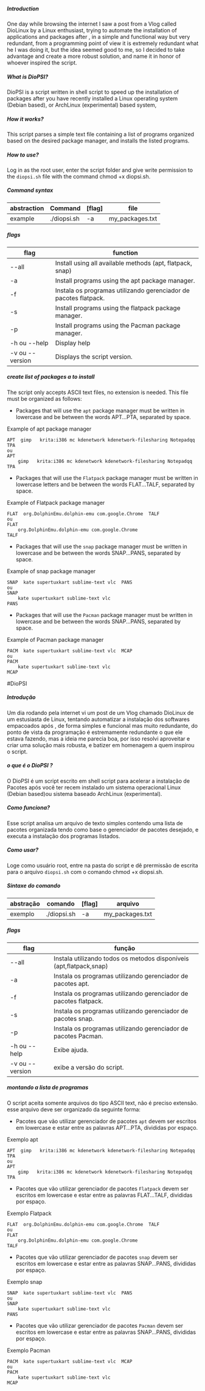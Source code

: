 
##### Introduction
One day while browsing the internet I saw a post from a Vlog called DioLinux by a Linux enthusiast, trying to automate the installation of applications and packages after , in a simple and functional way but very redundant, from a programming point of view it is extremely redundant what he I was doing it, but the idea seemed good to me, so I decided to take advantage and create a more robust solution, and name it in honor of whoever inspired the script.

##### What is DioPSI?
DioPSI is a script written in shell script to speed up the installation of packages after you have recently installed a Linux operating system (Debian based), or ArchLinux (experimental) based system,

##### How it works?
This script parses a simple text file containing a list of programs organized based on the desired package manager, and installs the listed programs.

##### How to use?
Log in as the root user, enter the script folder and give write permission to the `diopsi.sh` file with the command chmod +x diopsi.sh.

##### Command syntax

abstraction | Command  | [flag] | file
------------- | -------------|------------- | -------------
 example   |./diopsi.sh     | -a    | my_packages.txt

##### flags

flag| function
------------- | -------------
 --all   |   Install using all available methods (apt, flatpack, snap)
 -a     |    Install programs using the apt package manager.
 -f     |     Instala os programas utilizando gerenciador de pacotes flatpack.
 -s     |     Install programs using the flatpack package manager.
 -p     |     Install programs using the Pacman package manager.
 -h ou --help |     Display help
 -v ou --version |  Displays the script version.

##### create list of packages a to install

The script only accepts ASCII text files, no extension is needed. This file must be organized as follows:

- Packages that will use the `apt` package manager must be written in lowercase and be between the words APT...PTA, separated by space.

Example of apt package manager

    APT  gimp   krita:i386 mc kdenetwork kdenetwork-filesharing Notepadqq  TPA
    ou
    APT
        gimp   krita:i386 mc kdenetwork kdenetwork-filesharing Notepadqq
    TPA

- Packages that will use the `Flatpack` package manager must be written in lowercase letters and be between the words FLAT...TALF, separated by space.

Example of Flatpack package manager

    FLAT  org.DolphinEmu.dolphin-emu com.google.Chrome  TALF
    ou
    FLAT
        org.DolphinEmu.dolphin-emu com.google.Chrome
    TALF

- Packages that will use the `snap` package manager must be written in lowercase and be between the words SNAP...PANS, separated by space.

Example of snap package manager

    SNAP  kate supertuxkart sublime-text vlc  PANS
    ou
    SNAP
        kate supertuxkart sublime-text vlc
    PANS

- Packages that will use the `Pacman` package manager must be written in lowercase and be between the words SNAP...PANS, separated by space.

Example of Pacman package manager

    PACM  kate supertuxkart sublime-text vlc  MCAP
    ou
    PACM
        kate supertuxkart sublime-text vlc
    MCAP



#DioPSI
##### Introdução
   Um dia rodando pela internet vi um post de um Vlog chamado DioLinux  de um estusiasta de Linux, tentando automatizar a instalação dos softwares empacoados após , de forma simples e funcional mas muito redundante, do ponto de vista da programação é estremamente redundante o que ele estava fazendo, mas a ideia me parecia boa, por isso resolvi aproveitar e criar uma solução mais robusta, e batizer em homenagem a quem inspirou o script.

##### o que é o DioPSI ?
   O DioPSI é um script escrito em shell script para acelerar a instalação de Pacotes após você ter recem instalado um sistema operacional Linux (Debian based)ou sistema baseado ArchLinux (experimental).

##### Como funciona?

   Esse script analisa um arquivo de texto simples contendo uma lista de pacotes organizada tendo como base o gerenciador de pacotes desejado,  e executa a instalação dos programas listados.

##### Como usar?

   Loge como usuário root, entre na pasta do script e dê prermissão de escrita para o arquivo `diopsi.sh` com o comando chmod +x diopsi.sh.     

##### Sintaxe do comando

abstração | comando  | [flag] | arquivo   
------------- | -------------|------------- | -------------
 exemplo   |./diopsi.sh     | -a    | my_packages.txt

##### flags

flag| função
------------- | -------------
 --all   |   Instala utilizando todos os metodos disponíveis (apt,flatpack,snap)
 -a     |     Instala os programas utilizando gerenciador de pacotes apt.
 -f     |     Instala os programas utilizando gerenciador de pacotes flatpack.
 -s     |      Instala os programas utilizando gerenciador de pacotes snap.
 -p     |      Instala os programas utilizando gerenciador de pacotes Pacman.
 -h ou --help |     Exibe ajuda.              
 -v ou --version |  exibe a versão do script.

##### montando a lista de programas 

O script aceita somente arquivos do tipo ASCII text, não é preciso extensão. esse arquivo deve ser organizado da seguinte forma:

- Pacotes que vão utilizar gerenciador de pacotes `apt` devem ser escritos em lowercase e estar entre as palavras APT...PTA, divididas por espaço.

Exemplo apt

    APT  gimp   krita:i386 mc kdenetwork kdenetwork-filesharing Notepadqq  TPA
    ou 
    APT
        gimp   krita:i386 mc kdenetwork kdenetwork-filesharing Notepadqq
    TPA

- Pacotes que vão utilizar gerenciador de pacotes `Flatpack` devem ser escritos em lowercase e estar entre as palavras FLAT...TALF, divididas por espaço.

Exemplo Flatpack

    FLAT  org.DolphinEmu.dolphin-emu com.google.Chrome  TALF
    ou 
    FLAT
        org.DolphinEmu.dolphin-emu com.google.Chrome
    TALF

- Pacotes que vão utilizar gerenciador de pacotes `snap` devem ser escritos em lowercase e estar entre as palavras SNAP...PANS, divididas por espaço.

Exemplo snap

    SNAP  kate supertuxkart sublime-text vlc  PANS
    ou 
    SNAP
        kate supertuxkart sublime-text vlc
    PANS

- Pacotes que vão utilizar gerenciador de pacotes `Pacman` devem ser escritos em lowercase e estar entre as palavras SNAP...PANS, divididas por espaço.

Exemplo Pacman

    PACM  kate supertuxkart sublime-text vlc  MCAP
    ou
    PACM
        kate supertuxkart sublime-text vlc
    MCAP

